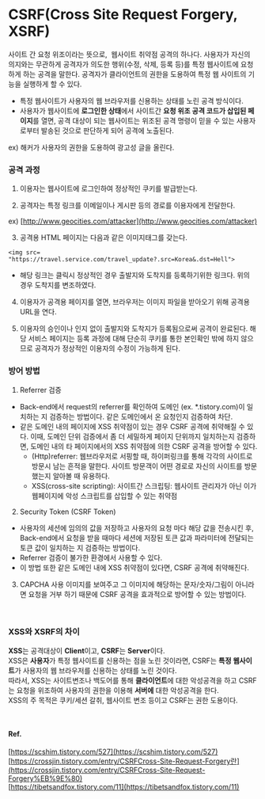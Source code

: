 # CSRF(Cross Site Request Forgery, XSRF)

사이트 간 요청 위조이라는 뜻으로,  웹사이트 취약점 공격의 하나다. 사용자가 자신의 의지와는 무관하게 공격자가 의도한 행위(수정, 삭제, 등록 등)를 특정 웹사이트에 요청하게 하는 공격을 말한다. 공격자가 클라이언트의 권한을 도용하여 특정 웹 사이트의 기능을 실행하게 할 수 있다.

- 특정 웹사이트가 사용자의 웹 브라우저를 신용하는 상태를 노린 공격 방식이다.
- 사용자가 웹사이트에 **로그인한 상태**에서 사이트간 **요청 위조 공격 코드가 삽입된 페이지**를 열면, 공격 대상이 되는 웹사이트는 위조된 공격 명령이 믿을 수 있는 사용자로부터 발송된 것으로 판단하게 되어 공격에 노출된다.

ex) 해커가 사용자의 권한을 도용하여 광고성 글을 올린다.

### 공격 과정

1. 이용자는 웹사이트에 로그인하여 정상적인 쿠키를 발급받는다.

2. 공격자는 특정 링크를 이메일이나 게시판 등의 경로를 이용자에게 전달한다.

ex) [http://www.geocities.com/attacker](http://www.geocities.com/attacker)

3. 공격용 HTML 페이지는 다음과 같은 이미지태그를 갖는다.

`<img src= "https://travel.service.com/travel_update?.src=Korea&.dst=Hell">`

- 해당 링크는 클릭시 정상적인 경우 출발지와 도착지를 등록하기위한 링크다. 위의 경우 도착지를 변조하였다.

4. 이용자가 공격용 페이지를 열면, 브라우저는 이미지 파일을 받아오기 위해 공격용 URL을 연다.

5. 이용자의 승인이나 인지 없이 출발지와 도착지가 등록됨으로써 공격이 완료된다. 해당 서비스 페이지는 등록 과정에 대해 단순히 쿠키를 통한 본인확인 밖에 하지 않으므로 공격자가 정상적인 이용자의 수정이 가능하게 된다.


### 방어 방법

1. Referrer 검증

- Back-end에서 request의 referrer를 확인하여 도메인 (ex. *.tistory.com)이 일치하는 지 검증하는 방법이다. 같은 도메인에서 온 요청인지 검증하여 차단.
- 같은 도메인 내의 페이지에 XSS 취약점이 있는 경우 CSRF 공격에 취약해질 수 있다. 이때, 도메인 단위 검증에서 좀 더 세밀하게 페이지 단위까지 일치하는지 검증하면, 도메인 내의 타 페이지에서의 XSS 취약점에 의한 CSRF 공격을 방어할 수 있다.
    - (Http)referrer: 웹브라우저로 서핑할 때, 하이퍼링크를 통해 각각의 사이트로 방문시 남는 흔적을 말한다. 사이트 방문객이 어떤 경로로 자신의 사이트를 방문했는지 알아볼 때 유용하다.
    - XSS(cross-site scripting): 사이트간 스크립팅: 웹사이트 관리자가 아닌 이가 웹페이지에 악성 스크립트를 삽입할 수 있는 취약점

2. Security Token (CSRF Token)

- 사용자의 세션에 임의의 값을 저장하고 사용자의 요청 마다 해당 값을 전송시킨 후, Back-end에서 요청을 받을 때마다 세션에 저장된 토큰 값과 파라미터에 전달되는 토큰 값이 일치하는 지 검증하는 방법이다.
- Referrer 검증이 불가한 환경에서 사용할 수 있다.
- 이 방법 또한 같은 도메인 내에 XSS 취약점이 있다면, CSRF 공격에 취약해진다.

3. CAPCHA 사용
이미지를 보여주고 그 이미지에 해당하는 문자/숫자/그림이 아니라면 요청을 거부
하기 때문에 CSRF 공격을 효과적으로 방어할 수 있는 방법이다.


<br>

### XSS와 XSRF의 차이

**XSS**는 공격대상이 **Client**이고, **CSRF**는 **Server**이다.<br>
XSS은 **사용자**가 특정 웹사이트를 신용하는 점을 노린 것이라면, CSRF는 **특정 웹사이트**가 사용자의 웹 브라우저를 신용하는 상태를 노린 것이다.<br>
따라서, XSS는 사이트변조나 백도어를 통해 **클라이언트**에 대한 악성공격을 하고 CSRF는 요청을 위조하여 사용자의 권한을 이용해 **서버에** 대한 악성공격을 한다.<br>
XSS의 주 목적은 쿠키/세션 갈취, 웹사이트 변조 등이고 CSRF는 권한 도용이다.<br>

<br>

#### Ref.
[https://scshim.tistory.com/527](https://scshim.tistory.com/527) <br>
[https://crossjin.tistory.com/entry/CSRFCross-Site-Request-Forgery란](https://crossjin.tistory.com/entry/CSRFCross-Site-Request-Forgery%EB%9E%80)<br>
[https://tibetsandfox.tistory.com/11](https://tibetsandfox.tistory.com/11)
